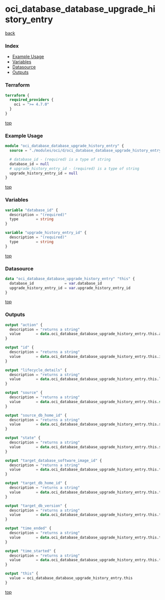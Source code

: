 # oci_database_database_upgrade_history_entry

[back](../oci.md)

### Index

- [Example Usage](#example-usage)
- [Variables](#variables)
- [Datasource](#datasource)
- [Outputs](#outputs)

### Terraform

```terraform
terraform {
  required_providers {
    oci = ">= 4.7.0"
  }
}
```

[top](#index)

### Example Usage

```terraform
module "oci_database_database_upgrade_history_entry" {
  source = "./modules/oci/d/oci_database_database_upgrade_history_entry"

  # database_id - (required) is a type of string
  database_id = null
  # upgrade_history_entry_id - (required) is a type of string
  upgrade_history_entry_id = null
}
```

[top](#index)

### Variables

```terraform
variable "database_id" {
  description = "(required)"
  type        = string
}

variable "upgrade_history_entry_id" {
  description = "(required)"
  type        = string
}
```

[top](#index)

### Datasource

```terraform
data "oci_database_database_upgrade_history_entry" "this" {
  database_id              = var.database_id
  upgrade_history_entry_id = var.upgrade_history_entry_id
}
```

[top](#index)

### Outputs

```terraform
output "action" {
  description = "returns a string"
  value       = data.oci_database_database_upgrade_history_entry.this.action
}

output "id" {
  description = "returns a string"
  value       = data.oci_database_database_upgrade_history_entry.this.id
}

output "lifecycle_details" {
  description = "returns a string"
  value       = data.oci_database_database_upgrade_history_entry.this.lifecycle_details
}

output "source" {
  description = "returns a string"
  value       = data.oci_database_database_upgrade_history_entry.this.source
}

output "source_db_home_id" {
  description = "returns a string"
  value       = data.oci_database_database_upgrade_history_entry.this.source_db_home_id
}

output "state" {
  description = "returns a string"
  value       = data.oci_database_database_upgrade_history_entry.this.state
}

output "target_database_software_image_id" {
  description = "returns a string"
  value       = data.oci_database_database_upgrade_history_entry.this.target_database_software_image_id
}

output "target_db_home_id" {
  description = "returns a string"
  value       = data.oci_database_database_upgrade_history_entry.this.target_db_home_id
}

output "target_db_version" {
  description = "returns a string"
  value       = data.oci_database_database_upgrade_history_entry.this.target_db_version
}

output "time_ended" {
  description = "returns a string"
  value       = data.oci_database_database_upgrade_history_entry.this.time_ended
}

output "time_started" {
  description = "returns a string"
  value       = data.oci_database_database_upgrade_history_entry.this.time_started
}

output "this" {
  value = oci_database_database_upgrade_history_entry.this
}
```

[top](#index)